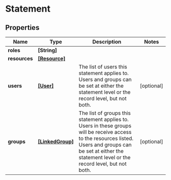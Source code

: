# Statement

## Properties

Name | Type | Description | Notes
------------ | ------------- | ------------- | -------------
**roles** | **[String]** |  | 
**resources** | [**[Resource]**](Resource.md) |  | 
**users** | [**[User]**](User.md) | The list of users this statement applies to. Users and groups can be set at either the statement level or the record level, but not both. | [optional] 
**groups** | [**[LinkedGroup]**](LinkedGroup.md) | The list of groups this statement applies to. Users in these groups will be receive access to the resources listed. Users and groups can be set at either the statement level or the record level, but not both. | [optional] 


